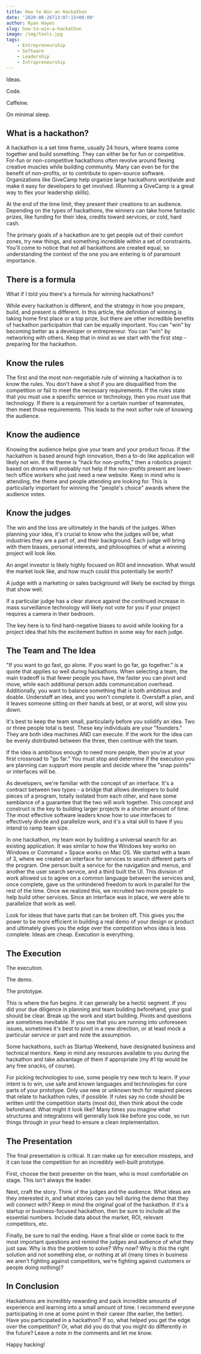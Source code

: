 ```yaml
---
title: How to Win an Hackathon
date: '2020-08-26T13:07:15+00:00'
author: Ryan Hayes
slug: how-to-win-a-hackathon
image: /img/tools.jpg
tags: 
    - Entrepreneurship
    - Software
    - Leadership
    - Intrapreneurship
---
```

Ideas.

Code.

Caffeine.

On minimal sleep.

## What is a hackathon?

A hackathon is a set time frame, usually 24 hours, where teams come together and build something. They can either be for fun or competitive. For-fun or non-competitive hackathons often revolve around flexing creative muscles while building community. Many can even be for the benefit of non-profits, or to contribute to open-source software. Organizations like GiveCamp help organize large hackathons worldwide and make it easy for developers to get involved. (Running a GiveCamp is a great way to flex your leadership skills).

At the end of the time limit, they present their creations to an audience. Depending on the types of hackathons, the winners can take home fantastic prizes, like funding for their idea, credits toward services, or cold, hard cash.

The primary goals of a hackathon are to get people out of their comfort zones, try new things, and something incredible within a set of constraints. You'll come to notice that not all hackathons are created equal, so understanding the context of the one you are entering is of paramount importance.

## There is a formula

What if I told you there's a formula for winning hackathons?

While every hackathon is different, and the strategy in how you prepare, build, and present is different. In this article, the definition of winning is taking home first place or a top prize, but there are other incredible benefits of hackathon participation that can be equally important. You can "win" by becoming better as a developer or entrepreneur. You can "win" by networking with others. Keep that in mind as we start with the first step - preparing for the hackathon.

## Know the rules

The first and the most non-negotiable rule of winning a hackathon is to know the rules. You don't have a shot if you are disqualified from the competition or fail to meet the necessary requirements. If the rules state that you must use a specific service or technology, then you *must* use that technology. If there is a requirement for a certain number of teammates, then meet those requirements. This leads to the next softer rule of knowing the audience.

## Know the audience

Knowing the audience helps give your team and your product focus. If the hackathon is based around high innovation, then a to-do like application will likely not win. If the theme is "hack for non-profits," then a robotics project based on drones will probably not help if the non-profits present are lower-tech office workers who just need a new website. Keep in mind who is attending, the theme and people attending are looking for. This is particularly important for winning the "people's choice" awards where the audience votes.

## **Know the judges**

The win and the loss are ultimately in the hands of the judges. When planning your idea, it's crucial to know who the judges will be, what industries they are a part of, and their background. Each judge will bring with them biases, personal interests, and philosophies of what a winning project will look like.

An angel investor is likely highly focused on ROI and innovation. What would the market look like, and how much could this potentially be worth?

A judge with a marketing or sales background will likely be excited by things that show well.

If a particular judge has a clear stance against the continued increase in mass surveillance technology will likely not vote for you if your project requires a camera in their bedroom.

The key here is to find hard-negative biases to avoid while looking for a project idea that hits the excitement button in some way for each judge.

## The Team and The Idea

"If you want to go fast, go alone. If you want to go far, go together." is a quote that applies so well during hackathons. When selecting a team, the main tradeoff is that fewer people you have, the faster you can pivot and move, while each additional person adds communication overhead. Additionally, you want to balance something that is both ambitious and doable. Understaff an idea, and you won't complete it. Overstaff a plan, and it leaves someone sitting on their hands at best, or at worst, will slow you down.

It's best to keep the team small, particularly before you solidify an idea. Two or three people total is best. These key individuals are your "founders." They are both idea machines AND can execute. If the work for the idea can be evenly distributed between the three, then continue with the team.

If the idea is ambitious enough to need more people, then you're at your first crossroad to "go far." You must stop and determine if the execution you are planning can support more people and decide where the "snap points" or interfaces will be.

As developers, we're familiar with the concept of an interface. It's a contract between two types - a bridge that allows developers to build pieces of a program, totally isolated from each other, and have some semblance of a guarantee that the two will work together. This concept and construct is the key to building larger projects in a shorter amount of time. The most effective software leaders know how to use interfaces to effectively divide and parallelize work, and it's a vital skill to have if you intend to ramp team size.

In one hackathon, my team won by building a universal search for an existing application. It was similar to how the Windows key works on Windows or Command + Space works on Mac OS. We started with a team of 3, where we created an interface for services to search different parts of the program. One person built a service for the navigation and menus, and another the user search service, and a third built the UI. This division of work allowed us to agree on a common language between the services and, once complete, gave us the unhindered freedom to work in parallel for the rest of the time. Once we realized this, we recruited two more people to help build other services. Since an interface was in place, we were able to parallelize that work as well.

Look for ideas that have parts that can be broken off. This gives you the power to be more efficient in building a real demo of your design or product and ultimately gives you the edge over the competition whos idea is less complete. Ideas are cheap. Execution is everything.

## The Execution

The execution.

The demo.

The prototype.

This is where the fun begins. It can generally be a hectic segment. If you did your due diligence in planning and team building beforehand, your goal should be clear. Break up the work and start building. Pivots and questions are sometimes inevitable. If you see that you are running into unforeseen issues, sometimes it's best to pivot in a new direction, or at least mock a particular service or part and note the assumption.

Some hackathons, such as Startup Weekend, have designated business and technical mentors. Keep in mind any resources available to you during the hackathon and take advantage of them if appropriate (my #1 tip would be any free snacks, of course).

For picking technologies to use, some people try new tech to learn. If your intent is to win, use safe and known languages and technologies for core parts of your prototype. Only use new or unknown tech for required pieces that relate to hackathon rules, if possible. If rules say no code should be written until the competition starts (most do), then think about the code beforehand. What might it look like? Many times you imagine what structures and integrations will generally look like before you code, so run things through in your head to ensure a clean implementation.

## The Presentation

The final presentation is critical. It can make up for execution missteps, and it can lose the competition for an incredibly well-built prototype.

First, choose the best presenter on the team, who is most comfortable on stage. This isn't always the leader.

Next, craft the story. Think of the judges and the audience. What ideas are they interested in, and what stories can you tell during the demo that they will connect with? Keep in mind the original goal of the hackathon. If it's a startup or business-focused hackathon, then be sure to include all the essential numbers. Include data about the market, ROI, relevant competitors, etc.

Finally, be sure to nail the ending. Have a final slide or come back to the most important questions and remind the judges and audience of what they just saw. Why is *this* the problem to solve? Why *now*? Why is *this* the right solution and not something else, or nothing at all (many times in business we aren't fighting against competitors, we're fighting against customers or people doing nothing)?

## **In Conclusion**

Hackathons are incredibly rewarding and pack incredible amounts of experience and learning into a small amount of time. I recommend everyone participating in one at some point in their career (the earlier, the better). Have you participated in a hackathon? If so, what helped you get the edge over the competition? Or, what did you do that you might do differently in the future? Leave a note in the comments and let me know.



Happy hacking!
